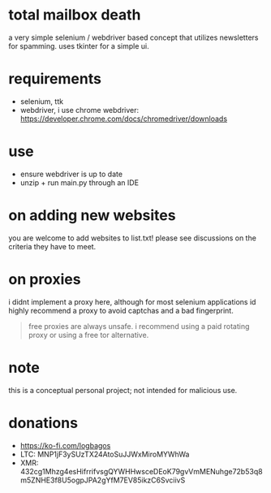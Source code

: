 # total mailbox death

a very simple selenium / webdriver based concept that utilizes newsletters for spamming. uses tkinter for a simple ui. 

# requirements 

* selenium, ttk
* webdriver, i use chrome webdriver: https://developer.chrome.com/docs/chromedriver/downloads

# use

* ensure webdriver is up to date
* unzip + run main.py through an IDE

# on adding new websites

you are welcome to add websites to list.txt! please see discussions on the criteria they have to meet. 

# on proxies

i didnt implement a proxy here, although for most selenium applications id highly recommend a proxy to avoid captchas and a bad fingerprint. 
> free proxies are always unsafe. i recommend using a paid rotating proxy or using a free tor alternative. 

# note

this is a conceptual personal project; not intended for malicious use. 

# donations

* https://ko-fi.com/logbagos
* LTC: MNP1jF3ySUzTX24AtoSuJJWxMiroMYWhWa
* XMR: 432cg1Mhzg4esHifrrifvsgQYWHHwsceDEoK79gvVmMENuhge72b53q8m5ZNHE3f8U5ogpJPA2gYfM7EV85ikzC6SvciivS

